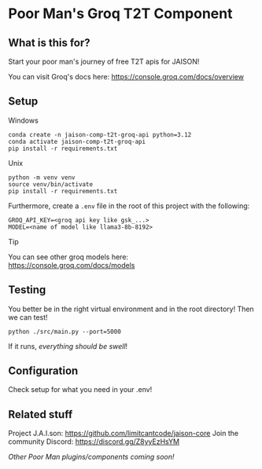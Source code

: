 # Poor Man's Groq T2T Component

## What is this for?
Start your poor man's journey of free T2T apis for JAISON!

You can visit Groq's docs here: 
https://console.groq.com/docs/overview

## Setup

Windows
```
conda create -n jaison-comp-t2t-groq-api python=3.12
conda activate jaison-comp-t2t-groq-api
pip install -r requirements.txt
```

Unix
```
python -m venv venv
source venv/bin/activate
pip install -r requirements.txt
```

Furthermore, create a `.env` file in the root of this project with the following:
```
GROQ_API_KEY=<groq api key like gsk_...>
MODEL=<name of model like llama3-8b-8192>
```
> [!TIP]
> You can see other groq models here: https://console.groq.com/docs/models

## Testing
You better be in the right virtual environment and in the root directory!
Then we can test!
```
python ./src/main.py --port=5000
```
If it runs, *everything should be swell*!

## Configuration
Check setup for what you need in your .env!

## Related stuff
Project J.A.I.son: https://github.com/limitcantcode/jaison-core
Join the community Discord: https://discord.gg/Z8yyEzHsYM

*Other Poor Man plugins/components coming soon!*